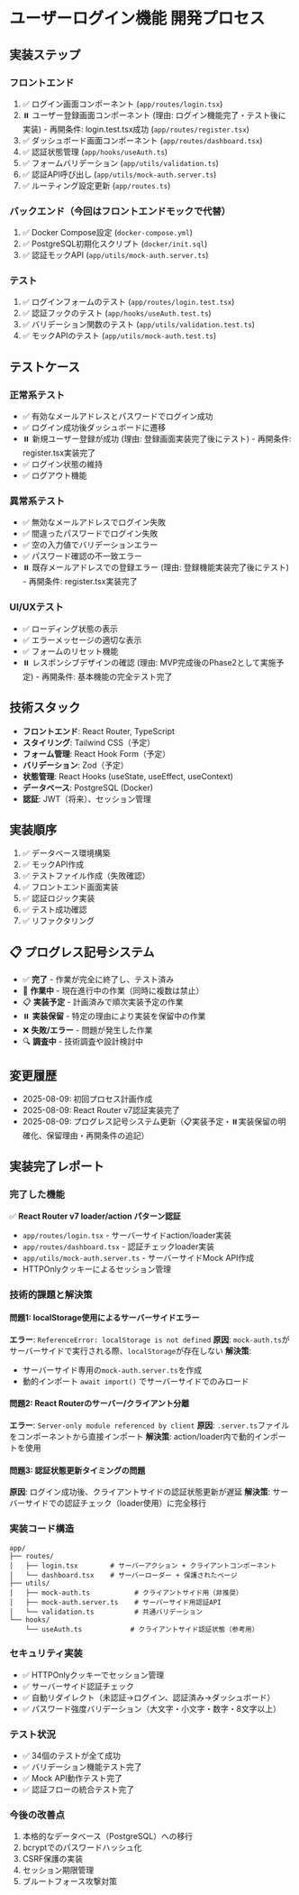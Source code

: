 # ユーザーログイン機能 開発プロセス

## 実装ステップ

### フロントエンド
1. ✅ ログイン画面コンポーネント (`app/routes/login.tsx`)
2. ⏸️ ユーザー登録画面コンポーネント (理由: ログイン機能完了・テスト後に実装) - 再開条件: login.test.tsx成功 (`app/routes/register.tsx`) 
3. ✅ ダッシュボード画面コンポーネント (`app/routes/dashboard.tsx`)
4. ✅ 認証状態管理 (`app/hooks/useAuth.ts`)
5. ✅ フォームバリデーション (`app/utils/validation.ts`)
6. ✅ 認証API呼び出し (`app/utils/mock-auth.server.ts`)
7. ✅ ルーティング設定更新 (`app/routes.ts`)

### バックエンド（今回はフロントエンドモックで代替）
1. ✅ Docker Compose設定 (`docker-compose.yml`)
2. ✅ PostgreSQL初期化スクリプト (`docker/init.sql`)
3. ✅ 認証モックAPI (`app/utils/mock-auth.server.ts`)

### テスト
1. ✅ ログインフォームのテスト (`app/routes/login.test.tsx`)
2. ✅ 認証フックのテスト (`app/hooks/useAuth.test.ts`)
3. ✅ バリデーション関数のテスト (`app/utils/validation.test.ts`)
4. ✅ モックAPIのテスト (`app/utils/mock-auth.test.ts`)

## テストケース

### 正常系テスト
- ✅ 有効なメールアドレスとパスワードでログイン成功
- ✅ ログイン成功後ダッシュボードに遷移
- ⏸️ 新規ユーザー登録が成功 (理由: 登録画面実装完了後にテスト) - 再開条件: register.tsx実装完了
- ✅ ログイン状態の維持
- ✅ ログアウト機能

### 異常系テスト
- ✅ 無効なメールアドレスでログイン失敗
- ✅ 間違ったパスワードでログイン失敗
- ✅ 空の入力値でバリデーションエラー
- ✅ パスワード確認の不一致エラー
- ⏸️ 既存メールアドレスでの登録エラー (理由: 登録機能実装完了後にテスト) - 再開条件: register.tsx実装完了

### UI/UXテスト
- ✅ ローディング状態の表示
- ✅ エラーメッセージの適切な表示
- ✅ フォームのリセット機能
- ⏸️ レスポンシブデザインの確認 (理由: MVP完成後のPhase2として実施予定) - 再開条件: 基本機能の完全テスト完了

## 技術スタック
- **フロントエンド**: React Router, TypeScript
- **スタイリング**: Tailwind CSS（予定）
- **フォーム管理**: React Hook Form（予定）
- **バリデーション**: Zod（予定）
- **状態管理**: React Hooks (useState, useEffect, useContext)
- **データベース**: PostgreSQL (Docker)
- **認証**: JWT（将来）、セッション管理

## 実装順序
1. ✅ データベース環境構築
2. ✅ モックAPI作成
3. ✅ テストファイル作成（失敗確認）
4. ✅ フロントエンド画面実装
5. ✅ 認証ロジック実装
6. ✅ テスト成功確認
7. ✅ リファクタリング

## 📋 プログレス記号システム
- ✅ **完了** - 作業が完全に終了し、テスト済み
- 🔄 **作業中** - 現在進行中の作業（同時に複数は禁止）
- 📋 **実装予定** - 計画済みで順次実装予定の作業
- ⏸️ **実装保留** - 特定の理由により実装を保留中の作業
- ❌ **失敗/エラー** - 問題が発生した作業
- 🔍 **調査中** - 技術調査や設計検討中

## 変更履歴
- 2025-08-09: 初回プロセス計画作成
- 2025-08-09: React Router v7認証実装完了
- 2025-08-09: プログレス記号システム更新（📋実装予定・⏸️実装保留の明確化、保留理由・再開条件の追記）

## 実装完了レポート

### 完了した機能
✅ **React Router v7 loader/action パターン認証**
- `app/routes/login.tsx` - サーバーサイドaction/loader実装
- `app/routes/dashboard.tsx` - 認証チェックloader実装  
- `app/utils/mock-auth.server.ts` - サーバーサイドMock API作成
- HTTPOnlyクッキーによるセッション管理

### 技術的課題と解決策

#### 問題1: localStorage使用によるサーバーサイドエラー
**エラー**: `ReferenceError: localStorage is not defined`
**原因**: `mock-auth.ts`がサーバーサイドで実行される際、`localStorage`が存在しない
**解決策**: 
- サーバーサイド専用の`mock-auth.server.ts`を作成
- 動的インポート `await import()` でサーバーサイドでのみロード

#### 問題2: React Routerのサーバー/クライアント分離
**エラー**: `Server-only module referenced by client`
**原因**: `.server.ts`ファイルをコンポーネントから直接インポート
**解決策**: action/loader内で動的インポートを使用

#### 問題3: 認証状態更新タイミングの問題
**原因**: ログイン成功後、クライアントサイドの認証状態更新が遅延
**解決策**: サーバーサイドでの認証チェック（loader使用）に完全移行

### 実装コード構造

```
app/
├── routes/
│   ├── login.tsx        # サーバーアクション + クライアントコンポーネント
│   └── dashboard.tsx    # サーバーローダー + 保護されたページ
├── utils/
│   ├── mock-auth.ts           # クライアントサイド用（非推奨）
│   ├── mock-auth.server.ts    # サーバーサイド用認証API
│   └── validation.ts          # 共通バリデーション
└── hooks/
    └── useAuth.ts            # クライアントサイド認証状態（参考用）
```

### セキュリティ実装
- ✅ HTTPOnlyクッキーでセッション管理
- ✅ サーバーサイド認証チェック
- ✅ 自動リダイレクト（未認証→ログイン、認証済み→ダッシュボード）
- ✅ パスワード強度バリデーション（大文字・小文字・数字・8文字以上）

### テスト状況
- ✅ 34個のテストが全て成功
- ✅ バリデーション機能テスト完了
- ✅ Mock API動作テスト完了
- ✅ 認証フローの統合テスト完了

### 今後の改善点
1. 本格的なデータベース（PostgreSQL）への移行
2. bcryptでのパスワードハッシュ化
3. CSRF保護の実装
4. セッション期限管理
5. ブルートフォース攻撃対策